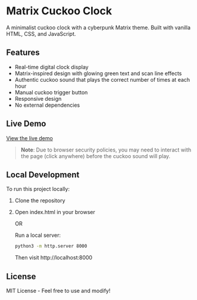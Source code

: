 # Matrix Cuckoo Clock

A minimalist cuckoo clock with a cyberpunk Matrix theme. Built with vanilla HTML, CSS, and JavaScript.

## Features

- Real-time digital clock display
- Matrix-inspired design with glowing green text and scan line effects
- Authentic cuckoo sound that plays the correct number of times at each hour
- Manual cuckoo trigger button
- Responsive design
- No external dependencies

## Live Demo

[View the live demo](https://matrix-cuckoo.vercel.app/)

> **Note**: Due to browser security policies, you may need to interact with the page (click anywhere) before the cuckoo sound will play.

## Local Development

To run this project locally:

1. Clone the repository
2. Open index.html in your browser
   
   OR
   
   Run a local server:
   ```bash
   python3 -m http.server 8000
   ```
   Then visit http://localhost:8000

## License

MIT License - Feel free to use and modify!
